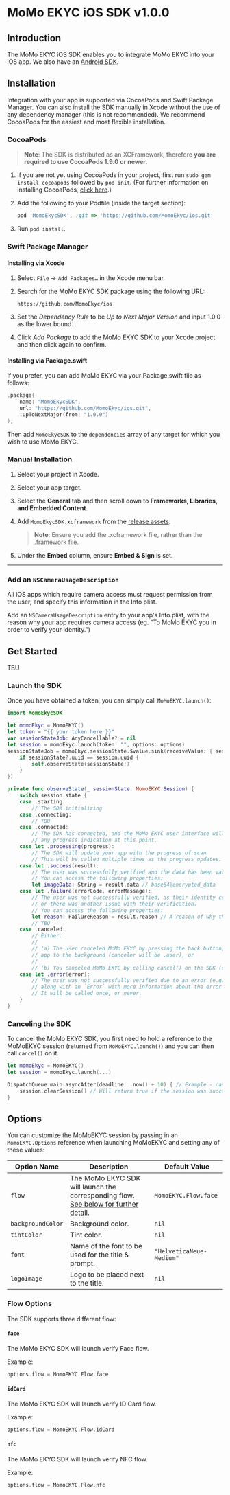 # MoMo EKYC iOS SDK v1.0.0

## Introduction

The MoMo EKYC iOS SDK enables you to integrate MoMo EKYC into your iOS app. We also have an [Android SDK](https://github.com/MomoEkyc/android).

## **Installation**

Integration with your app is supported via CocoaPods and Swift Package Manager. You can also install the SDK manually in Xcode without the use of any dependency manager (this is not recommended). We recommend CocoaPods for the easiest and most flexible installation.

### CocoaPods

> **Note**: The SDK is distributed as an XCFramework, therefore **you are required to use CocoaPods 1.9.0 or newer**.

1. If you are not yet using CocoaPods in your project, first run `sudo gem install cocoapods` followed by `pod init`. (For further information on installing CocoaPods, [click here](https://guides.cocoapods.org/using/getting-started.html#installation).)

2. Add the following to your Podfile (inside the target section):

	```ruby
	pod 'MomoEkycSDK', :git => 'https://github.com/MomoEkyc/ios.git'
	```

3. Run `pod install`.

### Swift Package Manager

#### Installing via Xcode

1. Select `File` → `Add Packages…` in the Xcode menu bar.

2. Search for the MoMo EKYC SDK package using the following URL:

	```
	https://github.com/MomoEkyc/ios
	```
	
3. Set the _Dependency Rule_ to be _Up to Next Major Version_ and input 1.0.0 as the lower bound.
	
3. Click _Add Package_ to add the MoMo EKYC SDK to your Xcode project and then click again to confirm.

#### Installing via Package.swift

If you prefer, you can add MoMo EKYC via your Package.swift file as follows:

```swift
.package(
	name: "MomoEkycSDK",
	url: "https://github.com/MomoEkyc/ios.git",
	.upToNextMajor(from: "1.0.0")
),
```

Then add `MomoEkycSDK` to the `dependencies` array of any target for which you wish to use MoMo EKYC.

### Manual Installation

1. Select your project in Xcode.

2. Select your app target.

3. Select the **General** tab and then scroll down to **Frameworks, Libraries, and Embedded Content**.

4. Add `MomoEkycSDK.xcframework` from the [release assets](https://github.com/MomoEkyc/ios/releases/tag).

	> **Note**: Ensure you add the .xcframework file, rather than the .framework file.

5. Under the **Embed** column, ensure **Embed & Sign** is set.

----

### Add an `NSCameraUsageDescription`

All iOS apps which require camera access must request permission from the user, and specify this information in the Info plist.

Add an `NSCameraUsageDescription` entry to your app's Info.plist, with the reason why your app requires camera access (eg. “To MoMo EKYC you in order to verify your identity.”)

## Get Started

TBU

### Launch the SDK

Once you have obtained a token, you can simply call `MoMoEKYC.launch()`:

```swift
import MomoEkycSDK

let momoEkyc = MomoEKYC()
let token = "{{ your token here }}"
var sessionStateJob: AnyCancellable? = nil
let session = momoEkyc.launch(token: "", options: options)
sessionStateJob = momoEkyc.sessionState.$value.sink(receiveValue: { sessionState  in
	if sessionState?.uuid == session.uuid {
		self.observeState(sessionState!)
	}
})

private func observeState(_ sessionState: MomoEKYC.Session) {
	switch session.state {
	case .starting:
		// The SDK initializing
	case .connecting:
		// TBU
	case .connected:
		// The SDK has connected, and the MoMo EKYC user interface will now be displayed. You should hide
		// any progress indication at this point.
	case let .processing(progress):
		// The SDK will update your app with the progress of scan
		// This will be called multiple times as the progress updates.
	case let .success(result):
		// The user was successfully verified and the data has been validated.
		// You can access the following properties:
		let imageData: String = result.data // base64|encrypted_data
	case let .failure(errorCode, errorMessage):
		// The user was not successfully verified, as their identity could not be verified,
		// or there was another issue with their verification.
		// You can access the following properties:
		let reason: FailureReason = result.reason // A reason of why the claim failed
		// TBU
	case .canceled:
		// Either:
		//
		// (a) The user canceled MoMo EKYC by pressing the back button, or sending the
		// app to the background (canceler will be .user), or
		//
		// (b) You canceled MoMo EKYC by calling cancel() on the SDK (canceler will be .integration) - see cancelation below.
	case let .error(error):
		// The user was not successfully verified due to an error (e.g. exception)
		// along with an `Error` with more information about the error (NSError in Objective-C).
		// It will be called once, or never.
	}
}
```

### Canceling the SDK
To cancel the MoMo EKYC SDK, you first need to hold a reference to the MoMoEKYC session (returned from `MoMoEKYC.launch()`) and you can then call `cancel()` on it.

```swift
let momoEkyc = MomoEKYC()
let session = momoEkyc.launch(...)

DispatchQueue.main.asyncAfter(deadline: .now() + 10) { // Example - cancel the session after 10 sec
    session.clearSession() // Will return true if the session was successfully cleared
}
```

## Options

You can customize the MoMoEKYC session by passing in an `MomoEKYC.Options` reference when launching MoMoEKYC and setting any of these values:

| Option Name | Description | Default Value |
| --- | --- | --- |
| `flow` | The MoMo EKYC SDK will launch the corresponding flow. [See below for further detail](#flow-options). | `MomoEKYC.Flow.face` |
| `backgroundColor`| Background color.| `nil` |
| `tintColor` | Tint color. | `nil` |
| `font`  | Name of the font to be used for the title & prompt. | `"HelveticaNeue-Medium"` |
| `logoImage`  | Logo to be placed next to the title. | `nil` |

### Flow Options

The SDK supports three different flow:

#### `face`

The MoMo EKYC SDK will launch verify Face flow.

Example:

```swift
options.flow = MomoEKYC.Flow.face
```

#### `idCard`

The MoMo EKYC SDK will launch verify ID Card flow.

Example:

```swift
options.flow = MomoEKYC.Flow.idCard
```

#### `nfc`

The MoMo EKYC SDK will launch verify NFC flow.

Example:

```swift
options.flow = MomoEKYC.Flow.nfc
```